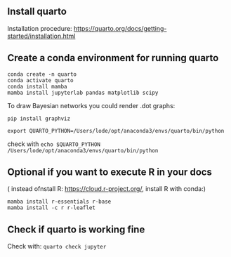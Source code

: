 ## Install quarto

Installation procedure: https://quarto.org/docs/getting-started/installation.html

## Create a conda environment for running quarto

```
conda create -n quarto
conda activate quarto
conda install mamba
mamba install jupyterlab pandas matplotlib scipy
```

To draw Bayesian networks you could render .dot graphs:
```
pip install graphviz
```

```
export QUARTO_PYTHON=/Users/lode/opt/anaconda3/envs/quarto/bin/python
```
check with ```echo $QUARTO_PYTHON                                              
/Users/lode/opt/anaconda3/envs/quarto/bin/python```

## Optional if you want to execute R in your docs

( instead ofnstall R: https://cloud.r-project.org/, install R with conda:)

```
mamba install r-essentials r-base
mamba install -c r r-leaflet
```

## Check if quarto is working fine

Check with: ```quarto check jupyter```
